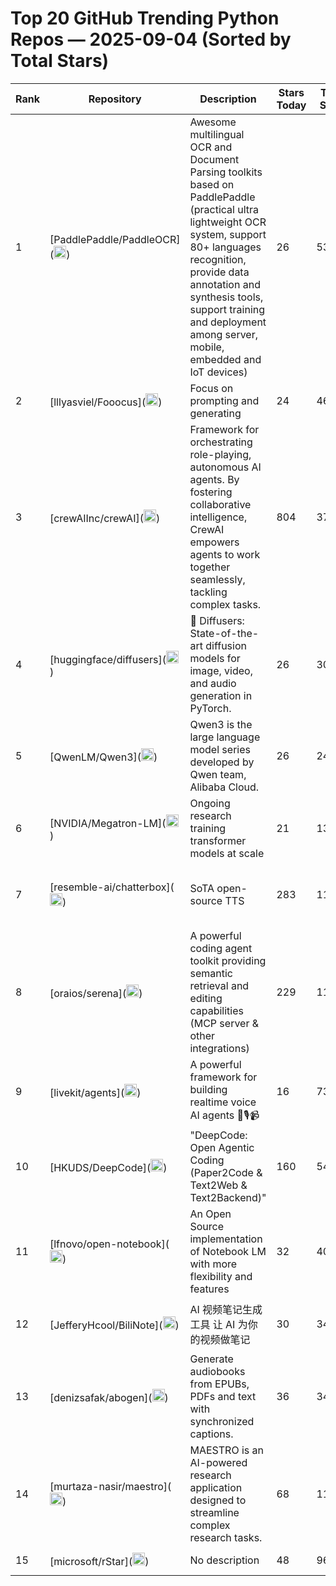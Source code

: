 # Top 20 GitHub Trending Python Repos — 2025-09-04 (Sorted by Total Stars)

| Rank | Repository | Description | Stars Today | Total Stars | Forks | Built by |
|------|------------|-------------|-------------|-------------|-------|----------|
| 1 | [PaddlePaddle/PaddleOCR](<a class="d-inline-block" data-hovercard-type="user" data-hovercard-url="/users/dyning/hovercard" data-hydro-click='{"event_type":"explore.click","payload":{"click_context":"TRENDING_REPOSITORIES_PAGE","click_target":"CONTRIBUTING_DEVELOPER","click_visual_representation":"DEVELOPER_AVATAR","actor_id":null,"record_id":null,"originating_url":"https://github.com/trending/python?since=daily","user_id":null}}' data-hydro-click-hmac="70abde0bab0d89334ffc671a34a50a0bde51fb19cc9dfab7abe8ce3c2f623fe1" data-octo-click="hovercard-link-click" data-octo-dimensions="link_type:self" href="/dyning"><img alt="@dyning" class="avatar mb-1 avatar-user" height="20" src="https://avatars.githubusercontent.com/u/10047064?s=40&amp;v=4" width="20"/></a>) | Awesome multilingual OCR and Document Parsing toolkits based on PaddlePaddle (practical ultra lightweight OCR system, support 80+ languages recognition, provide data annotation and synthesis tools, support training and deployment among server, mobile, embedded and IoT devices) | 26 | 53321 | 8575 | [LDOUBLEV](https://github.com/LDOUBLEV), [WenmuZhou](https://github.com/WenmuZhou), [MissPenguin](https://github.com/MissPenguin), [tink2123](https://github.com/tink2123), [dyning](https://github.com/dyning) |
| 2 | [lllyasviel/Fooocus](<a class="d-inline-block" data-hovercard-type="user" data-hovercard-url="/users/xhoxye/hovercard" data-hydro-click='{"event_type":"explore.click","payload":{"click_context":"TRENDING_REPOSITORIES_PAGE","click_target":"CONTRIBUTING_DEVELOPER","click_visual_representation":"DEVELOPER_AVATAR","actor_id":null,"record_id":null,"originating_url":"https://github.com/trending/python?since=daily","user_id":59230387}}' data-hydro-click-hmac="312ff21d0970a6bad5d6efe56908304dda3718cd130ab46b1e73020517553c5f" data-octo-click="hovercard-link-click" data-octo-dimensions="link_type:self" href="/xhoxye"><img alt="@xhoxye" class="avatar mb-1 avatar-user" height="20" src="https://avatars.githubusercontent.com/u/129571231?s=40&amp;v=4" width="20"/></a>) | Focus on prompting and generating | 24 | 46347 | 7429 | [lllyasviel](https://github.com/lllyasviel), [mashb1t](https://github.com/mashb1t), [MoonRide303](https://github.com/MoonRide303), [xhoxye](https://github.com/xhoxye) |
| 3 | [crewAIInc/crewAI](<a class="d-inline-block" data-hovercard-type="user" data-hovercard-url="/users/tonykipkemboi/hovercard" data-hydro-click='{"event_type":"explore.click","payload":{"click_context":"TRENDING_REPOSITORIES_PAGE","click_target":"CONTRIBUTING_DEVELOPER","click_visual_representation":"DEVELOPER_AVATAR","actor_id":null,"record_id":null,"originating_url":"https://github.com/trending/python?since=daily","user_id":59230387}}' data-hydro-click-hmac="312ff21d0970a6bad5d6efe56908304dda3718cd130ab46b1e73020517553c5f" data-octo-click="hovercard-link-click" data-octo-dimensions="link_type:self" href="/tonykipkemboi"><img alt="@tonykipkemboi" class="avatar mb-1 avatar-user" height="20" src="https://avatars.githubusercontent.com/u/64493665?s=40&amp;v=4" width="20"/></a>) | Framework for orchestrating role-playing, autonomous AI agents. By fostering collaborative intelligence, CrewAI empowers agents to work together seamlessly, tackling complex tasks. | 804 | 37428 | 4943 | [joaomdmoura](https://github.com/joaomdmoura), [bhancockio](https://github.com/bhancockio), [lorenzejay](https://github.com/lorenzejay), [lucasgomide](https://github.com/lucasgomide), [tonykipkemboi](https://github.com/tonykipkemboi) |
| 4 | [huggingface/diffusers](<a class="d-inline-block" data-hovercard-type="user" data-hovercard-url="/users/patil-suraj/hovercard" data-hydro-click='{"event_type":"explore.click","payload":{"click_context":"TRENDING_REPOSITORIES_PAGE","click_target":"CONTRIBUTING_DEVELOPER","click_visual_representation":"DEVELOPER_AVATAR","actor_id":null,"record_id":null,"originating_url":"https://github.com/trending","user_id":9624555}}' data-hydro-click-hmac="ba4cb575a5cafeac3778894c23496f620ed8904c5197b426ac7d8b98cc6e712f" data-octo-click="hovercard-link-click" data-octo-dimensions="link_type:self" href="/patil-suraj"><img alt="@patil-suraj" class="avatar mb-1 avatar-user" height="20" src="https://avatars.githubusercontent.com/u/27137566?s=40&amp;v=4" width="20"/></a>) | 🤗 Diffusers: State-of-the-art diffusion models for image, video, and audio generation in PyTorch. | 26 | 30592 | 6285 | [patrickvonplaten](https://github.com/patrickvonplaten), [sayakpaul](https://github.com/sayakpaul), [yiyixuxu](https://github.com/yiyixuxu), [DN6](https://github.com/DN6), [patil-suraj](https://github.com/patil-suraj) |
| 5 | [QwenLM/Qwen3](<a class="d-inline-block" data-hovercard-type="user" data-hovercard-url="/users/JianxinMa/hovercard" data-hydro-click='{"event_type":"explore.click","payload":{"click_context":"TRENDING_REPOSITORIES_PAGE","click_target":"CONTRIBUTING_DEVELOPER","click_visual_representation":"DEVELOPER_AVATAR","actor_id":null,"record_id":null,"originating_url":"https://github.com/trending/python?since=daily","user_id":1524716}}' data-hydro-click-hmac="c524f47438bbb13fcd8b9fcb36f7020c3dea180cfec3fe6d428e6cb1b4878f9b" data-octo-click="hovercard-link-click" data-octo-dimensions="link_type:self" href="/JianxinMa"><img alt="@JianxinMa" class="avatar mb-1 avatar-user" height="20" src="https://avatars.githubusercontent.com/u/7543016?s=40&amp;v=4" width="20"/></a>) | Qwen3 is the large language model series developed by Qwen team, Alibaba Cloud. | 26 | 24363 | 1686 | [jklj077](https://github.com/jklj077), [JustinLin610](https://github.com/JustinLin610), [bug-orz](https://github.com/bug-orz), [huybery](https://github.com/huybery), [JianxinMa](https://github.com/JianxinMa) |
| 6 | [NVIDIA/Megatron-LM](<a class="d-inline-block" data-hovercard-type="user" data-hovercard-url="/users/shoeybi/hovercard" data-hydro-click='{"event_type":"explore.click","payload":{"click_context":"TRENDING_REPOSITORIES_PAGE","click_target":"CONTRIBUTING_DEVELOPER","click_visual_representation":"DEVELOPER_AVATAR","actor_id":null,"record_id":null,"originating_url":"https://github.com/trending/python?since=daily","user_id":null}}' data-hydro-click-hmac="70abde0bab0d89334ffc671a34a50a0bde51fb19cc9dfab7abe8ce3c2f623fe1" data-octo-click="hovercard-link-click" data-octo-dimensions="link_type:self" href="/shoeybi"><img alt="@shoeybi" class="avatar mb-1 avatar-user" height="20" src="https://avatars.githubusercontent.com/u/1205686?s=40&amp;v=4" width="20"/></a>) | Ongoing research training transformer models at scale | 21 | 13449 | 3054 | [ko3n1g](https://github.com/ko3n1g), [jaredcasper](https://github.com/jaredcasper), [shanmugamr1992](https://github.com/shanmugamr1992), [lmcafee-nvidia](https://github.com/lmcafee-nvidia), [shoeybi](https://github.com/shoeybi) |
| 7 | [resemble-ai/chatterbox](<a class="d-inline-block" data-hovercard-type="user" data-hovercard-url="/users/TediPapajorgji/hovercard" data-hydro-click='{"event_type":"explore.click","payload":{"click_context":"TRENDING_REPOSITORIES_PAGE","click_target":"CONTRIBUTING_DEVELOPER","click_visual_representation":"DEVELOPER_AVATAR","actor_id":null,"record_id":null,"originating_url":"https://github.com/trending/python?since=daily","user_id":59230387}}' data-hydro-click-hmac="312ff21d0970a6bad5d6efe56908304dda3718cd130ab46b1e73020517553c5f" data-octo-click="hovercard-link-click" data-octo-dimensions="link_type:self" href="/TediPapajorgji"><img alt="@TediPapajorgji" class="avatar mb-1 avatar-user" height="20" src="https://avatars.githubusercontent.com/u/5790075?s=40&amp;v=4" width="20"/></a>) | SoTA open-source TTS | 283 | 11671 | 1450 | [fatchord](https://github.com/fatchord), [JeremyCCHsu](https://github.com/JeremyCCHsu), [manmay-nakhashi](https://github.com/manmay-nakhashi), [ZohaibAhmed](https://github.com/ZohaibAhmed), [TediPapajorgji](https://github.com/TediPapajorgji) |
| 8 | [oraios/serena](<a class="d-inline-block" data-hovercard-type="user" data-hovercard-url="/users/dbernazal/hovercard" data-hydro-click='{"event_type":"explore.click","payload":{"click_context":"TRENDING_REPOSITORIES_PAGE","click_target":"CONTRIBUTING_DEVELOPER","click_visual_representation":"DEVELOPER_AVATAR","actor_id":null,"record_id":null,"originating_url":"https://github.com/trending?since=monthly","user_id":51195595}}' data-hydro-click-hmac="6511edf2d55a3f4dc65c804f8101a1390906f4d7fff36654918c5990f03eb9fe" data-octo-click="hovercard-link-click" data-octo-dimensions="link_type:self" href="/dbernazal"><img alt="@dbernazal" class="avatar mb-1 avatar-user" height="20" src="https://avatars.githubusercontent.com/u/2327832?s=40&amp;v=4" width="20"/></a>) | A powerful coding agent toolkit providing semantic retrieval and editing capabilities (MCP server & other integrations) | 229 | 11250 | 792 | [MischaPanch](https://github.com/MischaPanch), [opcode81](https://github.com/opcode81), [mdbenito](https://github.com/mdbenito), [claude](https://github.com/claude), [dbernazal](https://github.com/dbernazal) |
| 9 | [livekit/agents](<a class="d-inline-block" data-hovercard-type="user" data-hovercard-url="/users/jayeshp19/hovercard" data-hydro-click='{"event_type":"explore.click","payload":{"click_context":"TRENDING_REPOSITORIES_PAGE","click_target":"CONTRIBUTING_DEVELOPER","click_visual_representation":"DEVELOPER_AVATAR","actor_id":null,"record_id":null,"originating_url":"https://github.com/trending/python?since=daily","user_id":59230387}}' data-hydro-click-hmac="312ff21d0970a6bad5d6efe56908304dda3718cd130ab46b1e73020517553c5f" data-octo-click="hovercard-link-click" data-octo-dimensions="link_type:self" href="/jayeshp19"><img alt="@jayeshp19" class="avatar mb-1 avatar-user" height="20" src="https://avatars.githubusercontent.com/u/60539217?s=40&amp;v=4" width="20"/></a>) | A powerful framework for building realtime voice AI agents 🤖🎙️📹 | 16 | 7398 | 1233 | [theomonnom](https://github.com/theomonnom), [longcw](https://github.com/longcw), [keepingitneil](https://github.com/keepingitneil), [davidzhao](https://github.com/davidzhao), [jayeshp19](https://github.com/jayeshp19) |
| 10 | [HKUDS/DeepCode](<a class="d-inline-block" data-hovercard-type="user" data-hovercard-url="/users/chaohuang-ai/hovercard" data-hydro-click='{"event_type":"explore.click","payload":{"click_context":"TRENDING_REPOSITORIES_PAGE","click_target":"CONTRIBUTING_DEVELOPER","click_visual_representation":"DEVELOPER_AVATAR","actor_id":null,"record_id":null,"originating_url":"https://github.com/trending/python?since=daily","user_id":1524716}}' data-hydro-click-hmac="c524f47438bbb13fcd8b9fcb36f7020c3dea180cfec3fe6d428e6cb1b4878f9b" data-octo-click="hovercard-link-click" data-octo-dimensions="link_type:self" href="/chaohuang-ai"><img alt="@chaohuang-ai" class="avatar mb-1 avatar-user" height="20" src="https://avatars.githubusercontent.com/u/204865953?s=40&amp;v=4" width="20"/></a>) | "DeepCode: Open Agentic Coding (Paper2Code & Text2Web & Text2Backend)" | 160 | 5407 | 665 | [Zongwei9888](https://github.com/Zongwei9888), [LarFii](https://github.com/LarFii), [LZH-YS1998](https://github.com/LZH-YS1998), [chaohuang-ai](https://github.com/chaohuang-ai) |
| 11 | [lfnovo/open-notebook](<a class="d-inline-block" data-hovercard-type="user" data-hovercard-url="/users/cubxxw/hovercard" data-hydro-click='{"event_type":"explore.click","payload":{"click_context":"TRENDING_REPOSITORIES_PAGE","click_target":"CONTRIBUTING_DEVELOPER","click_visual_representation":"DEVELOPER_AVATAR","actor_id":null,"record_id":null,"originating_url":"https://github.com/trending/python?since=daily","user_id":1524716}}' data-hydro-click-hmac="c524f47438bbb13fcd8b9fcb36f7020c3dea180cfec3fe6d428e6cb1b4878f9b" data-octo-click="hovercard-link-click" data-octo-dimensions="link_type:self" href="/cubxxw"><img alt="@cubxxw" class="avatar mb-1 avatar-user" height="20" src="https://avatars.githubusercontent.com/u/86140903?s=40&amp;v=4" width="20"/></a>) | An Open Source implementation of Notebook LM with more flexibility and features | 32 | 4044 | 416 | [lfnovo](https://github.com/lfnovo), [pchuri](https://github.com/pchuri), [cubxxw](https://github.com/cubxxw) |
| 12 | [JefferyHcool/BiliNote](<a class="d-inline-block" data-hovercard-type="user" data-hovercard-url="/users/claude/hovercard" data-hydro-click='{"event_type":"explore.click","payload":{"click_context":"TRENDING_REPOSITORIES_PAGE","click_target":"CONTRIBUTING_DEVELOPER","click_visual_representation":"DEVELOPER_AVATAR","actor_id":null,"record_id":null,"originating_url":"https://github.com/trending/python","user_id":86586602}}' data-hydro-click-hmac="f77a4b6d04f1dcb1e27efe50dd0f028f55b635dd3b7e340d9580fca25027146c" data-octo-click="hovercard-link-click" data-octo-dimensions="link_type:self" href="/claude"><img alt="@claude" class="avatar mb-1 avatar-user" height="20" src="https://avatars.githubusercontent.com/u/81847?s=40&amp;v=4" width="20"/></a>) | AI 视频笔记生成工具 让 AI 为你的视频做笔记 | 30 | 3482 | 392 | [JefferyHcool](https://github.com/JefferyHcool), [Karasukaigan](https://github.com/Karasukaigan), [SurfRid3r](https://github.com/SurfRid3r), [Paper-Dragon](https://github.com/Paper-Dragon), [claude](https://github.com/claude) |
| 13 | [denizsafak/abogen](<a class="d-inline-block" data-hovercard-type="user" data-hovercard-url="/users/KyleAure/hovercard" data-hydro-click='{"event_type":"explore.click","payload":{"click_context":"TRENDING_REPOSITORIES_PAGE","click_target":"CONTRIBUTING_DEVELOPER","click_visual_representation":"DEVELOPER_AVATAR","actor_id":null,"record_id":null,"originating_url":"https://github.com/trending/python?since=daily","user_id":59230387}}' data-hydro-click-hmac="312ff21d0970a6bad5d6efe56908304dda3718cd130ab46b1e73020517553c5f" data-octo-click="hovercard-link-click" data-octo-dimensions="link_type:self" href="/KyleAure"><img alt="@KyleAure" class="avatar mb-1 avatar-user" height="20" src="https://avatars.githubusercontent.com/u/33664635?s=40&amp;v=4" width="20"/></a>) | Generate audiobooks from EPUBs, PDFs and text with synchronized captions. | 36 | 3447 | 176 | [denizsafak](https://github.com/denizsafak), [jborza](https://github.com/jborza), [robmckinnon](https://github.com/robmckinnon), [KyleAure](https://github.com/KyleAure) |
| 14 | [murtaza-nasir/maestro](<a class="d-inline-block" data-hovercard-type="user" data-hovercard-url="/users/nrynss/hovercard" data-hydro-click='{"event_type":"explore.click","payload":{"click_context":"TRENDING_REPOSITORIES_PAGE","click_target":"CONTRIBUTING_DEVELOPER","click_visual_representation":"DEVELOPER_AVATAR","actor_id":null,"record_id":null,"originating_url":"https://github.com/trending/python?since=daily","user_id":59230387}}' data-hydro-click-hmac="312ff21d0970a6bad5d6efe56908304dda3718cd130ab46b1e73020517553c5f" data-octo-click="hovercard-link-click" data-octo-dimensions="link_type:self" href="/nrynss"><img alt="@nrynss" class="avatar mb-1 avatar-user" height="20" src="https://avatars.githubusercontent.com/u/9533376?s=40&amp;v=4" width="20"/></a>) | MAESTRO is an AI-powered research application designed to streamline complex research tasks. | 68 | 1145 | 99 | [murtaza-nasir](https://github.com/murtaza-nasir), [claude](https://github.com/claude), [mlaug](https://github.com/mlaug), [nrynss](https://github.com/nrynss) |
| 15 | [microsoft/rStar](<a class="d-inline-block" data-hydro-click='{"event_type":"explore.click","payload":{"click_context":"TRENDING_REPOSITORIES_PAGE","click_target":"CONTRIBUTING_DEVELOPER","click_visual_representation":"DEVELOPER_AVATAR","actor_id":null,"record_id":null,"originating_url":"https://github.com/trending/python?since=daily","user_id":59230387}}' data-hydro-click-hmac="312ff21d0970a6bad5d6efe56908304dda3718cd130ab46b1e73020517553c5f" href="/apps/microsoft-github-operations"><img alt="@microsoft-github-operations" class="avatar mb-1" height="20" src="https://avatars.githubusercontent.com/in/41902?s=40&amp;v=4" width="20"/></a>) | No description | 48 | 961 | 87 | [microsoftopensource](https://github.com/microsoftopensource), [J-shang](https://github.com/J-shang) |
